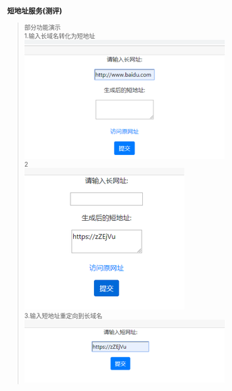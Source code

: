 ### 短地址服务(测评)  
> 部分功能演示  
> 1.输入长域名转化为短地址  
![Image text](https://github.com/hanzawa1205/XGCK_TEST/blob/master/IMG/1.png)  
>2  
![Image text](https://github.com/hanzawa1205/XGCK_TEST/blob/master/IMG/2.png)  
>3.输入短地址重定向到长域名  
![Image text](https://github.com/hanzawa1205/XGCK_TEST/blob/master/IMG/3.png)  

